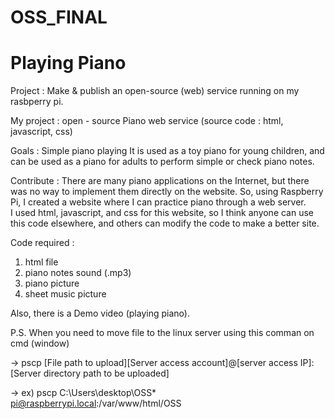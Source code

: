 # OSS_FINAL
# Playing Piano 

Project : Make & publish an open-source (web) service running on my rasbperry pi.

My project : open - source Piano web service
(source code :  html, javascript, css) 

Goals : Simple piano playing
        It is used as a toy piano for young children, and can be used as a piano for adults to perform simple or check piano notes. 

Contribute : There are many piano applications on the Internet, but there was no way to implement them directly on the website.
                So, using Raspberry Pi, I created a website where I can practice piano through a web server.  
                I used html, javascript, and css for this website, so I think anyone can use this code elsewhere, and others can modify                 the code to make a better site.
        
        
Code required : 
  1) html file
  2) piano notes sound (.mp3)
  3) piano picture
  4) sheet music picture



Also, there is a Demo video (playing piano).




P.S. When you need to move file to the linux server
using this comman on cmd (window)

-> pscp [File path to upload][Server access account]@[server access IP]:[Server directory path to be uploaded]

-> ex) pscp C:\Users\desktop\OSS\* pi@raspberrypi.local:/var/www/html/OSS
